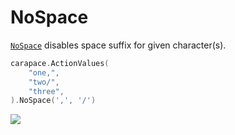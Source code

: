 # NoSpace

[`NoSpace`] disables space suffix for given character(s).

```go
carapace.ActionValues(
	"one,",
	"two/",
	"three",
).NoSpace(',', '/')
```

![](./nospace.cast)

[`NoSpace`]: https://pkg.go.dev/github.com/rsteube/carapace#Action.NoSpace
